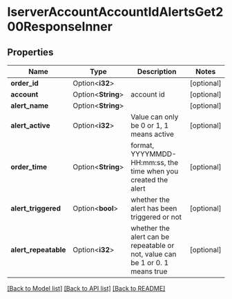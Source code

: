 # IserverAccountAccountIdAlertsGet200ResponseInner

## Properties

Name | Type | Description | Notes
------------ | ------------- | ------------- | -------------
**order_id** | Option<**i32**> |  | [optional]
**account** | Option<**String**> | account id | [optional]
**alert_name** | Option<**String**> |  | [optional]
**alert_active** | Option<**i32**> | Value can only be 0 or 1, 1 means active | [optional]
**order_time** | Option<**String**> | format, YYYYMMDD-HH:mm:ss, the time when you created the alert  | [optional]
**alert_triggered** | Option<**bool**> | whether the alert has been triggered or not | [optional]
**alert_repeatable** | Option<**i32**> | whether the alert can be repeatable or not, value can be 1 or 0. 1 means true | [optional]

[[Back to Model list]](../README.md#documentation-for-models) [[Back to API list]](../README.md#documentation-for-api-endpoints) [[Back to README]](../README.md)


